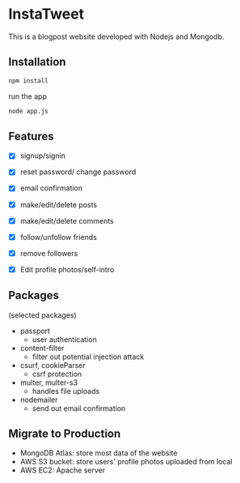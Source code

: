 # InstaTweet
This is a blogpost website developed with Nodejs and Mongodb. 


## Installation
```bash
npm install
```
run the app
```bash
node app.js
```
## Features
- [x] signup/signin
- [x] reset password/ change password
- [x] email confirmation
- [x] make/edit/delete posts
- [x] make/edit/delete comments
- [x] follow/unfollow friends
- [x] remove followers
- [x] Edit profile photos/self-intro


## Packages
(selected packages)
* passport
  * user authentication
* content-filter
  * filter out potential injection attack
* csurf, cookieParser
  * csrf protection
* multer, multer-s3
  * handles file uploads
* nodemailer
  * send out email confirmation

## Migrate to Production
- MongoDB Atlas: store most data of the website
- AWS S3 bucket: store users' profile photos uploaded from local
- AWS EC2: Apache server
